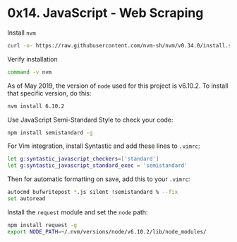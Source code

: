 # 0x14. JavaScript - Web Scraping
Install `nvm`
```sh
curl -o- https://raw.githubusercontent.com/nvm-sh/nvm/v0.34.0/install.sh | bash
```

Verify installation
```sh
command -v nvm
```

As of May 2019, the version of `node` used for this project is v6.10.2.
To install that specific version, do this:
```sh
nvm install 6.10.2
```

Use JavaScript Semi-Standard Style to check your code:
```sh
npm install semistandard -g
```

For Vim integration, install Syntastic and add these lines to `.vimrc`:
```sh
let g:syntastic_javascript_checkers=['standard']
let g:syntastic_javascript_standard_exec = 'semistandard'
```
Then for automatic formatting on save, add this to your `.vimrc`:
```sh
autocmd bufwritepost *.js silent !semistandard % --fix
set autoread
```
Install the `request` module and set the `node` path:
```sh
npm install request -g
export NODE_PATH=~/.nvm/versions/node/v6.10.2/lib/node_modules/ 
```
